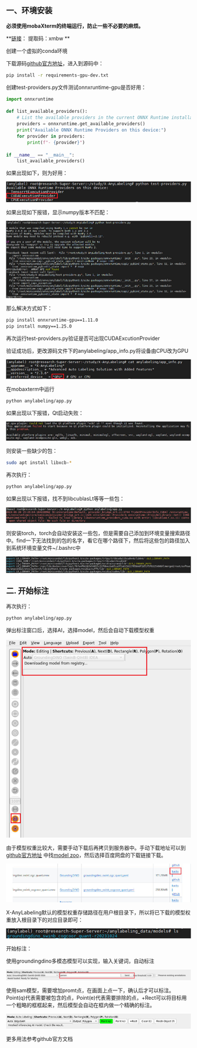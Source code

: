 ## 一、环境安装

**必须使用mobaXterm的终端运行，防止一些不必要的麻烦。**

**[链接](https://pan.baidu.com/s/1NMrTg2xF2CZK9aCNi--2_A)：  提取码：xmbw **

创建一个虚拟的conda环境

下载源码[github官方地址](https://github.com/CVHub520/X-AnyLabeling)，进入到源码中：

```bash
pip install -r requirements-gpu-dev.txt
```

创建test-providers.py文件测试onnxruntime-gpu是否好用：

```python
import onnxruntime

def list_available_providers():
    # List the available providers in the current ONNX Runtime installation
    providers = onnxruntime.get_available_providers()
    print("Available ONNX Runtime Providers on this device:")
    for provider in providers:
        print(f"- {provider}")

if __name__ == "__main__":
    list_available_providers()
```

如果出现如下，则为好用：

![](assets/1.jpg)

如果出现如下报错，显示numpy版本不匹配：

![](assets/2.jpg)

那么解决方式如下：

```bash
pip install onnxruntime-gpu==1.11.0
pip install numpy==1.25.0
```

再次运行test-providers.py验证是否可出现CUDAExcutionProvider



验证成功后，更改源码文件下的anylabeling/app_info.py将设备由CPU改为GPU

![](assets/4.jpg)

在mobaxterm中运行

```bash
python anylabeling/app.py
```

如果出现以下报错，Qt启动失败：

![](assets/3.jpg)

则安装一些缺少的包：

```bash
sudo apt install libxcb-*
```



再次执行：

```bash
python anylabeling/app.py
```

如果出现以下报错，找不到libcublasLt等等一些包：

![](assets/5.jpg)

则安装torch，torch会自动安装这一些包，但是需要自己添加到环境变量搜索路径中。find一下无法找到的包的名字，看它在哪个路径下，然后将这些包的路径加入到系统环境变量文件~/.bashrc中

![](assets/6.jpg)

## 二. 开始标注

再次执行：

```bash
python anylabeling/app.py
```

弹出标注窗口后，选择AI，选择model，然后会自动下载模型权重

![](assets/7.jpg)

由于模型权重比较大，需要手动下载后再拷贝到服务器中。手动下载地址可以到[github官方地址](https://github.com/CVHub520/X-AnyLabeling) 中找[model zoo](https://github.com/CVHub520/X-AnyLabeling/blob/main/docs/en/model_zoo.md)，然后选择百度网盘的下载链接下载。

![](assets/8.jpg)

X-AnyLabeling默认的模型权重存储路径在用户根目录下，所以将已下载的模型权重放入根目录下的对应目录即可：

![](assets/9.jpg)



开始标注：

使用groundingdino多模态模型可以实现，输入关键词，自动标注

![](assets/10.jpg)

使用sam模型，需要增加promt点，在画面上点一下，确认后才可以标注。Point(q)代表需要被包含的点，Point(e)代表需要排除的点，+Rect可以将目标用一个粗略的框框起来，然后模型会自动在框内做一个精确的标注。

![](assets/11.jpg)

更多用法参考github官方文档



